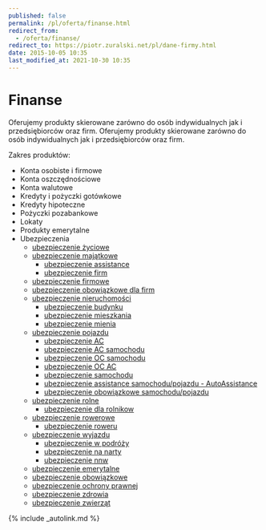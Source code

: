 ```yaml
---
published: false
permalink: /pl/oferta/finanse.html
redirect_from:
  - /oferta/finanse/
redirect_to: https://piotr.zuralski.net/pl/dane-firmy.html
date: 2015-10-05 10:35
last_modified_at: 2021-10-30 10:35
---
```


# Finanse

Oferujemy produkty skierowane zarówno do osób indywidualnych jak i przedsiębiorców oraz firm.
Oferujemy produkty skierowane zarówno do osób indywidualnych jak i przedsiębiorców oraz firm.

Zakres produktów:

*   Konta osobiste i firmowe
*   Konta oszczędnościowe
*   Konta walutowe
*   Kredyty i pożyczki gotówkowe
*   Kredyty hipoteczne
*   Pożyczki pozabankowe
*   Lokaty
*   Produkty emerytalne
*   Ubezpieczenia
    *   <a title="ubezpieczenie życiowe" href="http://ubezpieczenie-zyciowe.pl/" data-track="{&quot;params&quot;: {&quot;utm_campaign&quot;: &quot;cross-links&quot;}}">ubezpieczenie życiowe</a>
    *   <a title="ubezpieczenie majątkowe" href="http://ubezpieczenie-majatkowe.pl/" data-track="{&quot;params&quot;: {&quot;utm_campaign&quot;: &quot;cross-links&quot;}}">ubezpieczenie majątkowe</a>
        *   <a title="ubezpieczenie assistance" href="http://ubezpieczenie-assistance.pl/" data-track="{&quot;params&quot;: {&quot;utm_campaign&quot;: &quot;cross-links&quot;}}">ubezpieczenie assistance</a>
        *   <a title="ubezpieczenie firm" href="http://ubezpieczenie-firm.pl/" data-track="{&quot;params&quot;: {&quot;utm_campaign&quot;: &quot;cross-links&quot;}}">ubezpieczenie firm</a>
    *   <a title="ubezpieczenie firmowe" href="http://ubezpieczenie-firmowe.pl/" data-track="{&quot;params&quot;: {&quot;utm_campaign&quot;: &quot;cross-links&quot;}}">ubezpieczenie firmowe</a>
    *   <a title="ubezpieczenie obowiązkowe dla firm" href="http://ubezpieczenie-obowiazkowe.pl/" data-track="{&quot;params&quot;: {&quot;utm_campaign&quot;: &quot;cross-links&quot;}}">ubezpieczenie obowiązkowe dla firm</a>
    *   <a title="ubezpieczenie nieruchomości" href="http://ubezpieczenie-nieruchomosci.pl/" data-track="{&quot;params&quot;: {&quot;utm_campaign&quot;: &quot;cross-links&quot;}}">ubezpieczenie nieruchomości</a>
        *   <a title="ubezpieczenie budynku" href="http://ubezpieczenie-budynku.pl/" data-track="{&quot;params&quot;: {&quot;utm_campaign&quot;: &quot;cross-links&quot;}}">ubezpieczenie budynku</a>
        *   <a title="ubezpieczenie mieszkania" href="http://ubezpieczenie-mieszkania.pl/" data-track="{&quot;params&quot;: {&quot;utm_campaign&quot;: &quot;cross-links&quot;}}">ubezpieczenie mieszkania</a>
        *   <a title="ubezpieczenie mienia" href="http://ubezpieczenie-mienia.pl/" data-track="{&quot;params&quot;: {&quot;utm_campaign&quot;: &quot;cross-links&quot;}}">ubezpieczenie mienia</a>
    *   <a title="ubezpieczenie pojazdu" href="http://ubezpieczenie-pojazdu.pl/" data-track="{&quot;params&quot;: {&quot;utm_campaign&quot;: &quot;cross-links&quot;}}">ubezpieczenie pojazdu</a>
        *   <a title="ubezpieczenie AC (AutoCasco)" href="http://ubezpieczenie-ac.pl/" data-track="{&quot;params&quot;: {&quot;utm_campaign&quot;: &quot;cross-links&quot;}}">ubezpieczenie <abbr title="AutoCasco">AC</abbr></a>
        *   <a title="ubezpieczenie AC (AutoCasco) samochodu" href="http://ubezpieczenie-ac-samochodu.pl/" data-track="{&quot;params&quot;: {&quot;utm_campaign&quot;: &quot;cross-links&quot;}}">ubezpieczenie <abbr title="AutoCasco">AC</abbr> samochodu</a>
        *   <a title="ubezpieczenie oc samochodu" href="http://ubezpieczenie-oc-samochodu.pl/" data-track="{&quot;params&quot;: {&quot;utm_campaign&quot;: &quot;cross-links&quot;}}">ubezpieczenie <abbr title="odpowiedzialność cywilna">OC</abbr> samochodu</a>
        *   <a title="ubezpieczenie OC AC" href="http://ubezpieczenie-ocac.pl/" data-track="{&quot;params&quot;: {&quot;utm_campaign&quot;: &quot;cross-links&quot;}}">ubezpieczenie <abbr title="odpowiedzialność cywilna">OC</abbr> <abbr title="AutoCasco">AC</abbr></a>
        *   <a title="ubezpieczenie samochodu" href="http://ubezpieczenie-samochodu.pl/" data-track="{&quot;params&quot;: {&quot;utm_campaign&quot;: &quot;cross-links&quot;}}">ubezpieczenie samochodu</a>
        *   <a title="ubezpieczenie assistance samochodu/pojazdu - AutoAssistance" href="http://ubezpieczenie-assistance.pl/" data-track="{&quot;params&quot;: {&quot;utm_campaign&quot;: &quot;cross-links&quot;}}">ubezpieczenie assistance samochodu/pojazdu - AutoAssistance</a>
        *   <a title="ubezpieczenie obowiązkowe samochodu/pojazdu" href="http://ubezpieczenie-obowiazkowe.pl/" data-track="{&quot;params&quot;: {&quot;utm_campaign&quot;: &quot;cross-links&quot;}}">ubezpieczenie obowiązkowe samochodu/pojazdu</a>
    *   <a title="ubezpieczenie rolne" href="http://ubezpieczenie-rolne.pl/" data-track="{&quot;params&quot;: {&quot;utm_campaign&quot;: &quot;cross-links&quot;}}">ubezpieczenie rolne</a>
        *   <a title="ubezpieczenie dla rolnikow" href="http://ubezpieczenie-dla-rolnikow.pl/" data-track="{&quot;params&quot;: {&quot;utm_campaign&quot;: &quot;cross-links&quot;}}">ubezpieczenie dla rolnikow</a>
    *   <a title="ubezpieczenie rowerowe" href="http://ubezpieczenie-rowerowe.pl/" data-track="{&quot;params&quot;: {&quot;utm_campaign&quot;: &quot;cross-links&quot;}}">ubezpieczenie rowerowe</a>
        *   <a title="ubezpieczenie roweru" href="http://ubezpieczenie-roweru.pl/" data-track="{&quot;params&quot;: {&quot;utm_campaign&quot;: &quot;cross-links&quot;}}">ubezpieczenie roweru</a>
    *   <a title="ubezpieczenie wyjazdu" href="http://ubezpieczenie-wyjazdu.pl/" data-track="{&quot;params&quot;: {&quot;utm_campaign&quot;: &quot;cross-links&quot;}}">ubezpieczenie wyjazdu</a>
        *   <a title="ubezpieczenie w podróży" href="http://ubezpieczenie-w-podrozy.pl/" data-track="{&quot;params&quot;: {&quot;utm_campaign&quot;: &quot;cross-links&quot;}}">ubezpieczenie w podróży</a>
        *   <a title="ubezpieczenie na narty" href="http://ubezpieczenie-na-narty.pl/" data-track="{&quot;params&quot;: {&quot;utm_campaign&quot;: &quot;cross-links&quot;}}">ubezpieczenie na narty</a>
        *   <a title="ubezpieczenie nnw (następstwa nieszczęśliwych wypadków)" href="http://ubezpieczenie-nnw.pl/" data-track="{&quot;params&quot;: {&quot;utm_campaign&quot;: &quot;cross-links&quot;}}">ubezpieczenie <abbr title="następstwa nieszczęśliwych wypadków">nnw</abbr></a>
    *   <a title="ubezpieczenie emerytalne" href="http://ubezpieczenie-emerytalne.pl/" data-track="{&quot;params&quot;: {&quot;utm_campaign&quot;: &quot;cross-links&quot;}}">ubezpieczenie emerytalne</a>
    *   <a title="ubezpieczenie obowiązkowe" href="http://ubezpieczenie-obowiazkowe.pl/" data-track="{&quot;params&quot;: {&quot;utm_campaign&quot;: &quot;cross-links&quot;}}">ubezpieczenie obowiązkowe</a>
    *   <a title="ubezpieczenie ochrony prawnej" href="http://ubezpieczenie-ochrony-prawnej.pl/" data-track="{&quot;params&quot;: {&quot;utm_campaign&quot;: &quot;cross-links&quot;}}">ubezpieczenie ochrony prawnej</a>
    *   <a title="ubezpieczenie zdrowia" href="http://ubezpieczenie-zdrowia.pl/" data-track="{&quot;params&quot;: {&quot;utm_campaign&quot;: &quot;cross-links&quot;}}">ubezpieczenie zdrowia</a>
    *   <a title="ubezpieczenie zwierząt" href="http://ubezpieczenie-zwierzat.pl/" data-track="{&quot;params&quot;: {&quot;utm_campaign&quot;: &quot;cross-links&quot;}}">ubezpieczenie zwierząt</a>

{% include _autolink.md %}
